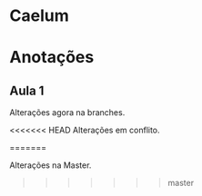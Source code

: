 # Caelum

# Anotações

## Aula 1

Alterações agora na branches.

<<<<<<< HEAD
Alterações em conflito.

=======

Alterações na Master.
>>>>>>> master




